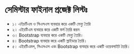 # সেমিস্টার ফাইনাল প্রজেক্ট লিস্টঃ

* ১। এইচটিএম ও সিএসএস ব্যবহার করে একটি মেন্যু তৈরি
* ২। এইচটিএম ব্যবহার করে একটি ফর্ম তৈরি করন
* ৩। Bootstrap ব্যবহার করে একটি মেন্যু তৈরি।
* ৪। Bootstrap ব্যবহার করে একটি স্লাইডার তৈরি।
* ৫। এইচটিএমল, সিএসএস এবং Bootstrap ব্যবহার করে একটি ওয়েবসাইট তৈরি।
